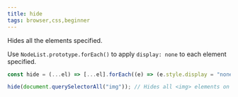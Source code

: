 ```yaml
---
title: hide
tags: browser,css,beginner
---
```


Hides all the elements specified.

Use `NodeList.prototype.forEach()` to apply `display: none` to each element specified.

```js
const hide = (...el) => [...el].forEach((e) => (e.style.display = "none"));
```

```js
hide(document.querySelectorAll("img")); // Hides all <img> elements on the page
```
